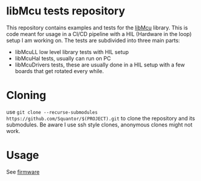 # libMcu tests repository
This repository contains examples and tests for the [libMcu](https://github.com/Squantor/libMcu.git) library. 
This is code meant for usage in a CI/CD pipeline with a HIL (Hardware in the loop) setup I am working on. The tests are subdivided into three main parts:
* libMcuLL low level library tests with HIL setup
* libMcuHal tests, usually can run on PC
* libMcuDrivers tests, these are usually done in a HIL setup with a few boards that get rotated every while.
# Cloning
use ```git clone --recurse-submodules https://github.com/Squantor/$(PROJECT).git``` to clone the repository and its submodules. Be aware I use ssh style clones, anonymous clones might not work.
# Usage
See [firmware](firmware/README.md)
